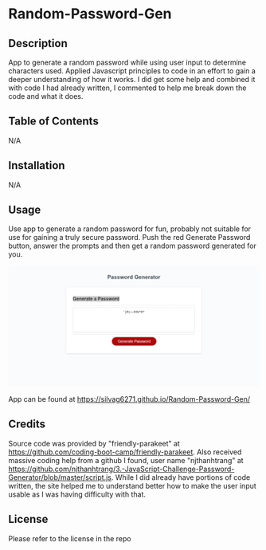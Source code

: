 # Random-Password-Gen

## Description

App to generate a random password while using user input to determine characters used. Applied Javascript principles to code in an effort to gain a deeper understanding of how it works. I did get some help and combined it with code I had already written, I commented to help me break down the code and what it does. 

## Table of Contents
N/A

## Installation 

N/A

## Usage

Use app to generate a random password for fun, probably not suitable for use for gaining a truly secure password. Push the red Generate Password button, answer the prompts and then get a random password generated for you.

![Picture of empty text box with a red button that has the words Generate Password](https://github.com/SilvAG6271/Random-Password-Gen/blob/main/image/Password%20Gen%20Pic-1.jpeg)

App can be found at <https://silvag6271.github.io/Random-Password-Gen/>
## Credits

Source code was provided by "friendly-parakeet" at <https://github.com/coding-boot-camp/friendly-parakeet>. Also received massive coding help from a github I found, user name "njthanhtrang" at <https://github.com/njthanhtrang/3.-JavaScript-Challenge-Password-Generator/blob/master/script.js>. While I did already have portions of code written, the site helped me to understand better how to make the user input usable as I was having difficulty with that. 

## License

Please refer to the license in the repo

